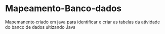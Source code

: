 # Mapeamento-Banco-dados

Mapemanento criado em java para identificar e criar as tabelas da atividade do banco de dados ultizando Java
